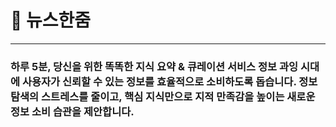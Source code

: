 <h1>📰 뉴스한줌</h1>
<hr>
<h3>하루 5분, 당신을 위한 똑똑한 지식 요약 & 큐레이션 서비스 
정보 과잉 시대에 사용자가 신뢰할 수 있는 정보를 효율적으로 소비하도록 돕습니다. 
정보 탐색의 스트레스를 줄이고, 핵심 지식만으로 지적 만족감을 높이는 새로운 정보 소비 습관을 제안합니다.</h3>

